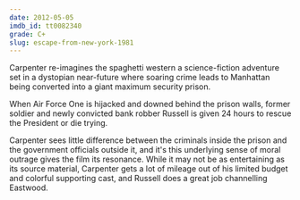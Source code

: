 ```yaml
---
date: 2012-05-05
imdb_id: tt0082340
grade: C+
slug: escape-from-new-york-1981
---
```


Carpenter re-imagines the spaghetti western a science-fiction adventure set in a dystopian near-future where soaring crime leads to Manhattan being converted into a giant maximum security prison.

When Air Force One is hijacked and downed behind the prison walls, former soldier and newly convicted bank robber Russell is given 24 hours to rescue the President or die trying.

Carpenter sees little difference between the criminals inside the prison and the government officials outside it, and it's this underlying sense of moral outrage gives the film its resonance. While it may not be as entertaining as its source material, Carpenter gets a lot of mileage out of his limited budget and colorful supporting cast, and Russell does a great job channelling Eastwood.
